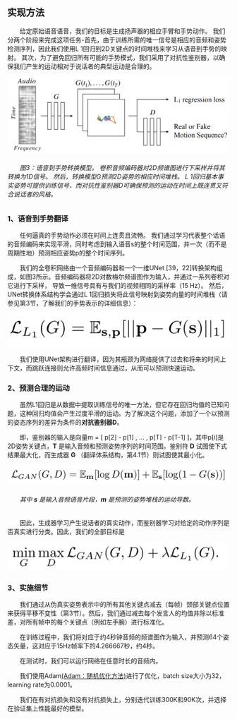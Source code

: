 ## 实现方法

　　给定原始语音语音，我们的目标是生成扬声器的相应手臂和手势动作。 我们分两个阶段来完成这项任务-首先，由于训练所需的唯一信号是相应的音频和姿势检测序列，因此我们使用L 1回归到2D关键点的时间堆栈来学习从语音到手势的映射。 其次，为了避免回归所有可能的手势模式，我们采用了对抗性鉴别器，以确保我们产生的运动相对于说话者的典型运动是合理的。

![img](图3.png)

###### 　　图3：语音到手势转换模型。 卷积音频编码器对2D频谱图进行下采样并将其转换为1D信号。 然后，转换模型G预测2D姿势的相应时间堆栈。 L 1回归基本事实姿势可提供训练信号，而对抗性鉴别器D可确保预测的运动在时间上既连贯又符合说话者的风格。

### 1、语音到手势翻译

　　任何逼真的手势动作必须在时间上连贯且流畅。 我们通过学习代表整个话语的音频编码来实现平滑，同时考虑到输入语音s的整个时间范围，并一次（而不是周期性地）预测相应姿势p的整个时间序列。 

　　我们的全卷积网络由一个音频编码器和一个一维UNet [39，22]转换架构组成，如图3所示。音频编码器将2D对数梅尔频谱图作为输入，并通过一系列卷积对它进行下采样， 导致一维信号具有与我们的视频相同的采样率（15 Hz）。 然后，UNet转换体系结构学会通过L 1回归损失将此信号映射到姿势向量的时间堆栈（请参见第3节，了解我们的手势表示的详细信息）：

![img](5365f664-45dd-4e0a-b470-d0898087bb9d.png)

　　我们使用UNet架构进行翻译，因为其瓶颈为网络提供了过去和将来的时间上下文，而跳跃连接则允许高频时间信息通过，从而可以预测快速运动。


### 2、预测合理的运动

　　虽然L1回归是从数据中提取训练信号的唯一方法，但它存在回归均值的已知问题，这种回归均值会产生过度平滑的运动。为了解决这个问题，添加了一个以预测的姿态序列的差异为条件的**对抗鉴别器D**。

　　即，鉴别器的输入是向量m = [ p[2] - p[1] , ... , p[T] - p[T-1] ]，其中p[i]是2D姿势关键点，**T** 是输入音频和预测姿势序列的时间范围。鉴别符 **D** 试图使下式结果最大化，而生成器 **G** （翻译体系结构，第4.1节）则试图使其最小化。

![img](a305a88b-c1e6-437f-b107-133d2bd092fc.png)

###### 　　其中 **s** 是输入音频语音片段，**m** 是预测的姿势堆栈的运动导数。

　　因此，生成器学习产生说话者的真实动作，而鉴别器学习对给定的动作序列是否真实进行分类。因此，我们的全部目标是

![img](e3006a03-a293-4eee-a47a-3eb5b098c5d0.png)

### 3、实施细节

　　我们通过从伪真实姿势表示中的所有其他关键点减去（每帧）颈部关键点位置来获得平移不变性（第3节）。然后，我们通过减去每个发言人的均值并除以标准差，对所有帧中的每个关键点（例如左手腕）进行标准化。

　　在训练过程中，我们将对应于约4秒钟音频的频谱图作为输入，并预测64个姿态矢量，这对应于15Hz帧率下的4.266667秒，约4秒。

　　在测试时，我们可以运行网络在任意时长的音频内。

　　我们使用Adam[(Adam：随机优化方法)](https://arxiv.org/pdf/1412.6980.pdf)进行了优化，batch size大小为32，learning rate为0.0001。

　　我们在有对抗损失和没有对抗损失上，分别迭代训练300K和90K次，并选择在验证集上性能最好的模型。

